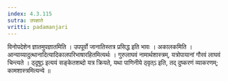 ```yaml
---
index: 4.3.115
sutra: उपज्ञाते
vritti: padamanjari
---
```


 विनोपदेशेन ज्ञातमुपज्ञातमिति । उपपूर्वो जानातिस्तत्र प्रसिद्ध इति भावः । अकालकमिति । आन्याय्यादुत्थानादित्यादिकालपरिभाषारहितमित्यर्थः । गुरुलाघवं नामार्थशास्त्रम्, यत्रोपायानां गौरवं लाघवं चिन्त्यते । ठ्दूषूऽ इत्ययं सङ्केतशब्दो यत्र क्रियते, यथा पाणिनीये ठ्वृत्ऽ इति, तद् दुष्करणं व्याकरणम्; कामशास्त्रमित्यन्ये ॥